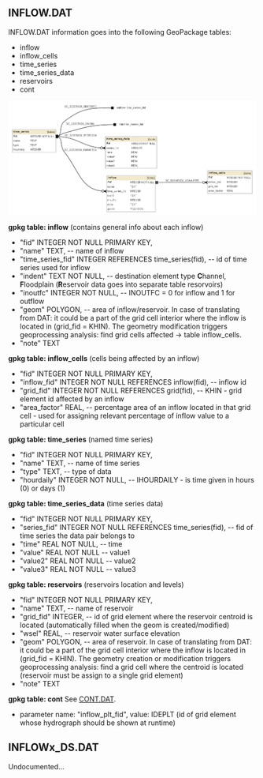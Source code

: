 
<a name="inflow"></a>
## INFLOW.DAT 

INFLOW.DAT information goes into the following GeoPackage tables: 

* inflow
* inflow_cells
* time_series
* time_series_data
* reservoirs
* cont

![INFLOW tables graph](db_schema_graphs/inflow.png)

**gpkg table: inflow** (contains general info about each inflow)

* "fid" INTEGER NOT NULL PRIMARY KEY,
* "name" TEXT, -- name of inflow
* "time_series_fid" INTEGER REFERENCES time_series(fid), -- id of time series used for inflow
* "indent" TEXT NOT NULL, -- destination element type **C**hannel, **F**loodplain (**R**eservoir data goes into separate table resorvoirs)
* "inoutfc" INTEGER NOT NULL, -- INOUTFC = 0 for inflow and 1 for outflow
* "geom" POLYGON, -- area of inflow/reservoir. In case of translating from DAT: it could be a part of the grid cell interior where the inflow is located in (grid_fid = KHIN). The geometry modification triggers geoprocessing analysis: find grid cells affected -> table inflow_cells.
* "note" TEXT

**gpkg table: inflow_cells** (cells being affected by an inflow)

* "fid" INTEGER NOT NULL PRIMARY KEY, 
* "inflow_fid" INTEGER NOT NULL REFERENCES inflow(fid), -- inflow id
* "grid_fid" INTEGER NOT NULL REFERENCES grid(fid), -- KHIN - grid element id affected by an inflow
* "area_factor" REAL, -- percentage area of an inflow located in that grid cell - used for assigning relevant percentage of inflow value to a particular cell

**gpkg table: time_series** (named time series)

* "fid" INTEGER NOT NULL PRIMARY KEY,
* "name" TEXT, -- name of time series
* "type" TEXT, -- type of data
* "hourdaily" INTEGER NOT NULL, -- IHOURDAILY - is time given in hours (0) or days (1)

**gpkg table: time_series_data** (time series data)

* "fid" INTEGER NOT NULL PRIMARY KEY,
* "series_fid" INTEGER NOT NULL REFERENCES time_series(fid), -- fid of time series the data pair belongs to
* "time" REAL NOT NULL, -- time
* "value" REAL NOT NULL -- value1
* "value2" REAL NOT NULL -- value2
* "value3" REAL NOT NULL -- value3

**gpkg table: reservoirs** (reservoirs location and levels)

* "fid" INTEGER NOT NULL PRIMARY KEY,
* "name" TEXT, -- name of reservoir
* "grid_fid" INTEGER, -- id of grid element where the reservoir centroid is located (automatically filled when the geom is created/modified)
* "wsel" REAL, -- reservoir water surface elevation
* "geom" POLYGON, -- area of reservoir. In case of translating from DAT: it could be a part of the grid cell interior where the inflow is located in (grid_fid = KHIN). The geometry creation or modification triggers geoprocessing analysis: find a grid cell where the centroid is located (reservoir must be assign to a single grid element)
* "note" TEXT

**gpkg table: cont** See [CONT.DAT](#cont).

* parameter name: "inflow_plt_fid",  value: IDEPLT (id of grid element whose hydrograph should be shown at runtime)



<a name="inflowds"></a>
## INFLOWx_DS.DAT 

Undocumented...


